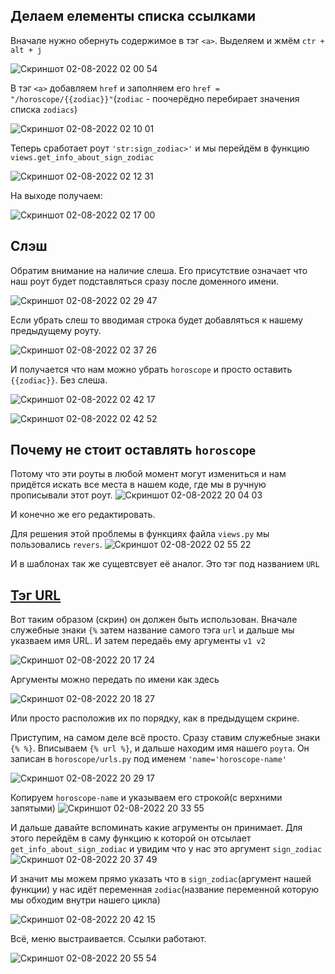 ## Делаем елементы списка ссылками
Вначале нужно обернуть содержимое в тэг `<a>`. Выделяем и жмём `ctr + alt + j`

![Скриншот 02-08-2022 02 00 54](https://user-images.githubusercontent.com/84935915/182259528-ee56bcf3-efdc-47c1-9d70-4803aeca0298.png)

В тэг `<a>` добавляем `href` и заполняем его `href = "/horoscope/{{zodiac}}"`(`zodiac` - поочерёдно перебирает значения списка
`zodiacs`)

![Скриншот 02-08-2022 02 10 01](https://user-images.githubusercontent.com/84935915/182260311-4efddaf5-09b4-4373-9c02-4b88f6a18ae8.png)

Теперь сработает роут `'str:sign_zodiac>'` и мы перейдём в функцию `views.get_info_about_sign_zodiac`

![Скриншот 02-08-2022 02 12 31](https://user-images.githubusercontent.com/84935915/182260516-6459927c-ea6d-4044-847a-2adc8911b627.png)

На выходе получаем:

![Скриншот 02-08-2022 02 17 00](https://user-images.githubusercontent.com/84935915/182260883-bdee27a0-80c6-41bc-b6f4-3cfa2f73259f.png)

## Слэш

Обратим внимание на наличие слеша. Его присутствие означает что наш роут будет подставляться сразу после доменного имени.

![Скриншот 02-08-2022 02 29 47](https://user-images.githubusercontent.com/84935915/182262263-14cfd8e6-b453-4e44-af90-f2bfbe5c1048.png)

Если убрать слеш то вводимая строка будет добавляться к нашему предыдущему роуту.

![Скриншот 02-08-2022 02 37 26](https://user-images.githubusercontent.com/84935915/182262584-3532356a-3551-401f-8b3c-6edc4e6249df.png)

И получается что нам можно убрать `horoscope` и просто оставить `{{zodiac}}`. Без слеша.

![Скриншот 02-08-2022 02 42 17](https://user-images.githubusercontent.com/84935915/182262970-010215c2-1ff4-47bc-8225-ade067638148.png)

![Скриншот 02-08-2022 02 42 52](https://user-images.githubusercontent.com/84935915/182263026-d9631cdc-0250-45b6-bd54-6ca58bf3d6c1.png)

## Почему не стоит оставлять `horoscope`

Потому что эти роуты в любой момент могут измениться и нам придётся искать все места в нашем коде, где мы в ручную прописывали этот роут. ![Скриншот 02-08-2022 20 04 03](https://user-images.githubusercontent.com/84935915/182432863-980ba57c-04bf-449f-b040-bf8fe630a8cb.png)


И конечно же его редактировать. 

Для решения этой проблемы в функциях файла `views.py` мы пользовались `revers`. 
![Скриншот 02-08-2022 02 55 22](https://user-images.githubusercontent.com/84935915/182264057-b20b2485-c72d-4e7b-ae49-d8bc5aa0a8f4.png)

И в шаблонах так же сущевтсвует её аналог. Это тэг под названием `URL`

## [Тэг URL](https://docs.djangoproject.com/en/3.2/ref/templates/builtins/#url)

Вот таким образом (скрин) он должен быть использован. Вначале служебные знаки `{%` затем название самого тэга `url` и дальше мы указваем имя URL. И затем передаёь ему аргументы `v1 v2`

![Скриншот 02-08-2022 20 17 24](https://user-images.githubusercontent.com/84935915/182435172-1a1dfe1b-2686-4ed1-a75f-a906fd783e1c.png)

Аргументы можно передать по имени как здесь

![Скриншот 02-08-2022 20 18 27](https://user-images.githubusercontent.com/84935915/182435387-416f03e4-9af2-4c65-87b5-dba6b0fc4b3d.png)

Или просто расположив их по порядку, как в предыдущем скрине.

Приступим, на самом деле всё просто. Сразу ставим служебные знаки `{% %}`. Вписываем `{% url %}`, и дальше находим имя нашего `роута`. Он записан в `horoscope/urls.py` под именем `'name='horoscope-name'`

![Скриншот 02-08-2022 20 29 17](https://user-images.githubusercontent.com/84935915/182437248-7d8c4a74-97eb-4962-b80a-0908d9ff01e2.png)

Копируем `horoscope-name` и указываем его строкой(с верхними запятыми)
![Скриншот 02-08-2022 20 33 55](https://user-images.githubusercontent.com/84935915/182437953-cf62034b-a445-4b69-89a8-13ce60652f1f.png)

И дальше давайте вспоминать какие агрументы он принимает. Для этого перейдём в саму функцию к которой он отсылает `get_info_about_sign_zodiac` и увидим что у нас это аргумент `sign_zodiac`
![Скриншот 02-08-2022 20 37 49](https://user-images.githubusercontent.com/84935915/182438628-b7633032-8850-4ba0-8261-49e98eb022b2.png)

И значит мы можем прямо указать что в `sign_zodiac`(аргумент нашей функции) у нас идёт переменная `zodiac`(название переменной которую мы обходим внутри нашего цикла)

![Скриншот 02-08-2022 20 42 15](https://user-images.githubusercontent.com/84935915/182439425-b1015851-e16b-477b-95af-cdba72faf166.png)

Всё, меню выстраивается. Ссылки работают.

![Скриншот 02-08-2022 20 55 54](https://user-images.githubusercontent.com/84935915/182441919-1c039b74-51c1-4390-aaa0-4c8e04f449b5.png)


